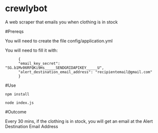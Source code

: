 # crewlybot
A web scraper that emails you when clothing is in stock 

#Prereqs 

  You will need to create the file config/application.yml 
  
  You will need to fill it with:
  

          {
          "email_key_secret": "SG.b1Mv06RFQKi9Hs_____SENDGRIDAPIKEY_____U",
          "alert_destination_email_address": "recipientemail@gmail.com"
          }



#Use

    npm install

    node index.js 
    
    
    
#Outcome

Every 30 mins, if the clothing is in stock, you will get an email at the Alert Destination Email Address 
